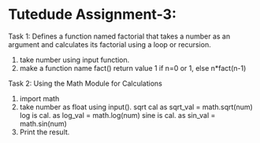 # Tutedude Assignment-3:

Task 1: Defines a function named factorial that takes a number as an argument  and calculates its factorial using a loop or recursion.</br>
1. take number using input function.
2. make a function name fact()
    return value 1 if n=0 or 1, else n*fact(n-1)
 
Task 2: Using the Math Module for Calculations</br>
1. import math
2. take number as float using input().
  sqrt cal as  sqrt_val = math.sqrt(num)
  log is cal. as log_val = math.log(num)
  sine is cal. as sin_val = math.sin(num) 
3. Print the result.


